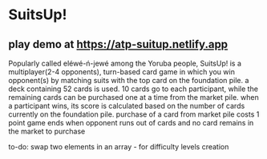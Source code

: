 # SuitsUp!
## play demo at https://atp-suitup.netlify.app
Popularly called eléwé-ń-jewé among the Yoruba people, SuitsUp! is a multiplayer(2-4 opponents), turn-based card game in which you win opponent(s) by matching suits with the top card on the foundation pile.
a deck containing 52 cards is used. 10 cards go to each participant, while the remaining cards can be purchased one at a time from the market pile.
when a participant wins, its score is calculated based on the number of cards currently on the foundation pile.
purchase of a card from market pile costs 1 point 
game ends when opponent runs out of cards and no card remains in the market to purchase

to-do:
swap two elements in an array - for difficulty levels creation 
